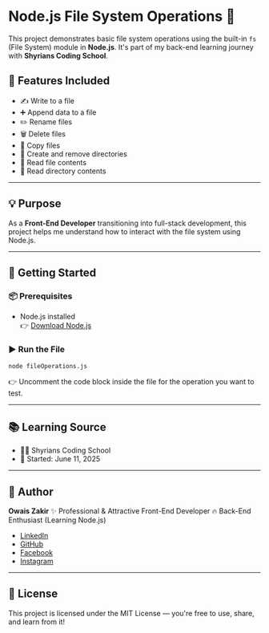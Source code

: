 # Node.js File System Operations 🚀

This project demonstrates basic file system operations using the built-in `fs` (File System) module in **Node.js**. It's part of my back-end learning journey with **Shyrians Coding School**.

## 📁 Features Included

- ✍️ Write to a file
- ➕ Append data to a file
- ✏️ Rename files
- 🗑️ Delete files
- 📄 Copy files
- 📂 Create and remove directories
- 📃 Read file contents
- 📁 Read directory contents

---

## 💡 Purpose

As a **Front-End Developer** transitioning into full-stack development, this project helps me understand how to interact with the file system using Node.js.

---

## 🚀 Getting Started

### 📦 Prerequisites

- Node.js installed  
  👉 [Download Node.js](https://nodejs.org/)

### ▶️ Run the File

```bash
node fileOperations.js
```

👉 Uncomment the code block inside the file for the operation you want to test.

---

## 📚 Learning Source

- 👨‍🏫 Shyrians Coding School
- 📅 Started: June 11, 2025

---

## 👤 Author

**Owais Zakir**
✨ Professional & Attractive Front-End Developer
🔥 Back-End Enthusiast (Learning Node.js)

- [LinkedIn](https://linkedin.com/in/owaiszakir)
- [GitHub](https://github.com/owaiszakir)
- [Facebook](https://facebook.com/owaiszakirdev)
- [Instagram](https://instagram.com/owaiszakirdev)

---

## 📜 License

This project is licensed under the MIT License — you're free to use, share, and learn from it!

```

```
